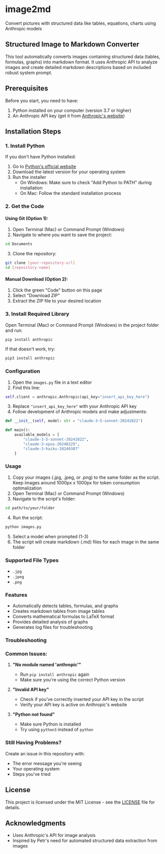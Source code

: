 # image2md
Convert pictures with structured data like tables, equations, charts using Anthropic models

## Structured Image to Markdown Converter

This tool automatically converts images containing structured data (tables, formulas, graphs) into markdown format. It uses Anthropic  API to analyze images and create detailed markdown descriptions based on included robust system prompt.

## Prerequisites

Before you start, you need to have:
1. Python installed on your computer (version 3.7 or higher)
2. An Anthropic API key (get it from [Anthropic's website](https://www.anthropic.com/))

## Installation Steps

### 1. Install Python
If you don't have Python installed:
1. Go to [Python's official website](https://www.python.org/downloads/)
2. Download the latest version for your operating system
3. Run the installer
   - On Windows: Make sure to check "Add Python to PATH" during installation
   - On Mac: Follow the standard installation process

### 2. Get the Code

#### Using Git (Option 1):
1. Open Terminal (Mac) or Command Prompt (Windows)
2. Navigate to where you want to save the project:
```bash
cd Documents
```
3. Clone the repository:
```bash
git clone [your-repository-url]
cd [repository-name]
```

#### Manual Download (Option 2):
1. Click the green "Code" button on this page
2. Select "Download ZIP"
3. Extract the ZIP file to your desired location

### 3. Install Required Library
Open Terminal (Mac) or Command Prompt (Windows) in the project folder and run:
```bash
pip install anthropic
```

If that doesn't work, try:
```bash
pip3 install anthropic
```

### Configuration

1. Open the `images.py` file in a text editor
2. Find this line:
```python
self.client = anthropic.Anthropic(api_key="insert_api_key_here")
```
3. Replace `"insert_api_key_here"` with your Anthropic API key
4. Follow development of Anthropic models and make adjustments: 
```python
def __init__(self, model: str = "claude-3-5-sonnet-20241022")
```
```python
def main():
    available_models = [
        "claude-3-5-sonnet-20241022",
        "claude-3-opus-20240229",
        "claude-3-haiku-20240307"
    ]  
```

### Usage

1. Copy your images (.jpg, .jpeg, or .png) to the same folder as the script. Keep images around 1000px x 1000px for token consumption optimalization
2. Open Terminal (Mac) or Command Prompt (Windows)
3. Navigate to the script's folder:
```bash
cd path/to/your/folder
```
4. Run the script:
```bash
python images.py
```
5. Select a model when prompted (1-3)
6. The script will create markdown (.md) files for each image in the same folder

### Supported File Types
- `.jpg`
- `.jpeg`
- `.png`

### Features
- Automatically detects tables, formulas, and graphs
- Creates markdown tables from image tables
- Converts mathematical formulas to LaTeX format
- Provides detailed analysis of graphs
- Generates log files for troubleshooting

### Troubleshooting

### Common Issues:

1. **"No module named 'anthropic'"**
   - Run `pip install anthropic` again
   - Make sure you're using the correct Python version

2. **"Invalid API key"**
   - Check if you've correctly inserted your API key in the script
   - Verify your API key is active on Anthropic's website

3. **"Python not found"**
   - Make sure Python is installed
   - Try using `python3` instead of `python`

### Still Having Problems?
Create an issue in this repository with:
- The error message you're seeing
- Your operating system
- Steps you've tried

## License
This project is licensed under the MIT License - see the [LICENSE](LICENSE) file for details.

## Acknowledgments
- Uses Anthropic's API for image analysis
- Inspired by Petr's need for automated structured data extraction from images
